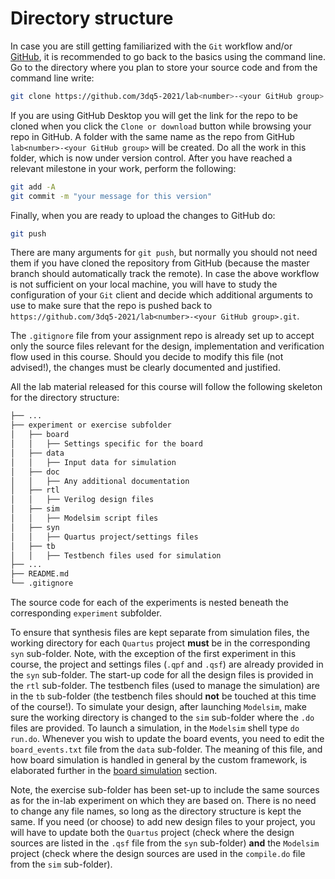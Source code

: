 # Directory structure

In case you are still getting familiarized with the `Git` workflow and/or [GitHub](https://help.github.com/en/github), it is recommended to go back to the basics using the command line. Go to the directory where you plan to store your source code and from the command line write:

```bash
git clone https://github.com/3dq5-2021/lab<number>-<your GitHub group>.git
```

If you are using GitHub Desktop you will get the link for the repo to be cloned when you click the `Clone or download` button while browsing your repo in GitHub. A folder with the same name as the repo from GitHub `lab<number>-<your GitHub group>` will be created. Do all the work in this folder, which is now under version control. After you have reached a relevant milestone in your work, perform the following:

```bash
git add -A
git commit -m "your message for this version"
```  
Finally, when you are ready to upload the changes to GitHub do:

```bash
git push
``` 

There are many arguments for `git push`, but normally you should not need them if you have cloned the repository from GitHub (because the master branch should automatically track the remote). In case the above workflow is not sufficient on your local machine, you will have to study the configuration of your `Git` client and decide which additional arguments to use to make sure that the repo is pushed back to ` https://github.com/3dq5-2021/lab<number>-<your GitHub group>.git`.
              
The `.gitignore` file from your assignment repo is already set up to accept only the source files relevant for the design, implementation and verification flow used in this course. Should you decide to modify this file (not advised!), the changes must be clearly documented and justified.

All the lab material released for this course will follow the following skeleton for the directory structure:

```bash
├── ...
├── experiment or exercise subfolder
│   ├── board
│   │   ├── Settings specific for the board
│   ├── data
│   │   ├── Input data for simulation
│   ├── doc
│   │   ├── Any additional documentation
│   ├── rtl
│   │   ├── Verilog design files
│   ├── sim
│   │   ├── Modelsim script files
│   ├── syn
│   │   ├── Quartus project/settings files
│   ├── tb
│   │   ├── Testbench files used for simulation
├── ...
├── README.md
└── .gitignore
```

The source code for each of the experiments is nested beneath the corresponding `experiment` subfolder.

To ensure that synthesis files are kept separate from simulation files, the working directory for each `Quartus` project **must** be in the corresponding `syn` sub-folder. Note, with the exception of the first experiment in this course, the project and settings files (`.qpf` and `.qsf`) are already provided in the `syn` sub-folder. The start-up code for all the design files is provided in the `rtl` sub-folder. The testbench files (used to manage the simulation) are in the `tb` sub-folder (the testbench files should **not** be touched at this time of the course!). To simulate your design, after launching `Modelsim`, make sure the working directory is changed to the `sim` sub-folder where the `.do` files are provided. To launch a simulation, in the `Modelsim` shell type `do run.do`. Whenever you wish to update the board events, you need to edit the `board_events.txt` file from the `data` sub-folder. The meaning of this file, and how board simulation is handled in general by the custom framework, is elaborated further in the [board simulation](board-simulation.md) section.

Note, the exercise sub-folder has been set-up to include the same sources as for the in-lab experiment on which they are based on. There is no need to change any file names, so long as the directory structure is kept the same. If you need (or choose) to add new design files to your project, you will have to update both the `Quartus` project (check where the design sources are listed in the `.qsf` file from the `syn` sub-folder) **and** the `Modelsim` project (check where the design sources are used in the `compile.do` file from the `sim` sub-folder).